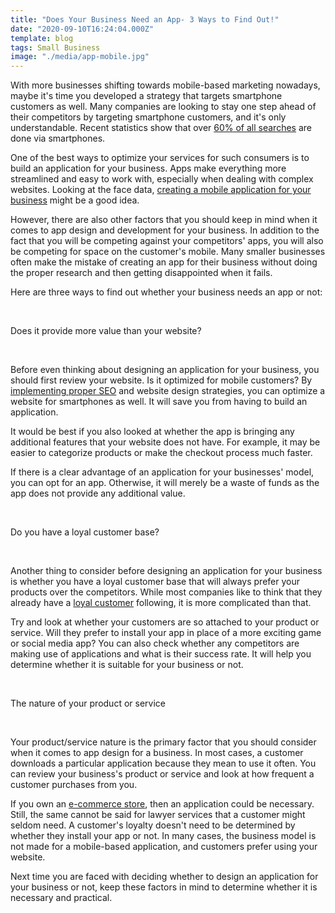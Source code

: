 ```yaml
---
title: "Does Your Business Need an App- 3 Ways to Find Out!"
date: "2020-09-10T16:24:04.000Z"
template: blog
tags: Small Business
image: "./media/app-mobile.jpg"
---
```


With more businesses shifting towards mobile-based marketing nowadays, maybe it's time you developed a strategy that targets smartphone customers as well. Many companies are looking to stay one step ahead of their competitors by targeting smartphone customers, and it's only understandable. Recent statistics show that over [60% of all searches](https://searchengineland.com/report-nearly-60-percent-searches-now-mobile-devices-255025) are done via smartphones. 

One of the best ways to optimize your services for such consumers is to build an application for your business. Apps make everything more streamlined and easy to work with, especially when dealing with complex websites. Looking at the face data, [creating a mobile application for your business](https://www.mobiwhiz.com/services) might be a good idea. 

However, there are also other factors that you should keep in mind when it comes to app design and development for your business. In addition to the fact that you will be competing against your competitors' apps, you will also be competing for space on the customer's mobile. Many smaller businesses often make the mistake of creating an app for their business without doing the proper research and then getting disappointed when it fails. 

Here are three ways to find out whether your business needs an app or not: 

<Br>

<title-2>Does it provide more value than your website?</title-2>

<Br>

Before even thinking about designing an application for your business, you should first review your website. Is it optimized for mobile customers? By [implementing proper SEO](https://digitalmarketinginstitute.com/blog/what-is-seo-and-why-is-it-important#:~:text=SEO%20can%20help%20you%20build,more%20growth%20for%20your%20business.) and website design strategies, you can optimize a website for smartphones as well. It will save you from having to build an application. 

It would be best if you also looked at whether the app is bringing any additional features that your website does not have. For example, it may be easier to categorize products or make the checkout process much faster.

If there is a clear advantage of an application for your businesses' model, you can opt for an app. Otherwise, it will merely be a waste of funds as the app does not provide any additional value. 

<Br>

<title-2>Do you have a loyal customer base?</title-2>

<Br>

Another thing to consider before designing an application for your business is whether you have a loyal customer base that will always prefer your products over the competitors. While most companies like to think that they already have a [loyal customer](https://www.surveymonkey.com/mp/5-key-metrics-measuring-brand-loyalty/#:~:text=The%20best%20way%20to%20measure,inspiring%20loyalty%E2%80%94and%20retaining%20customers.) following, it is more complicated than that. 

Try and look at whether your customers are so attached to your product or service. Will they prefer to install your app in place of a more exciting game or social media app? You can also check whether any competitors are making use of applications and what is their success rate. It will help you determine whether it is suitable for your business or not.

<Br>

<title-2>The nature of your product or service</title-2>

<Br>

Your product/service nature is the primary factor that you should consider when it comes to app design for a business. In most cases, a customer downloads a particular application because they mean to use it often. You can review your business's product or service and look at how frequent a customer purchases from you. 

If you own an [e-commerce store](https://www.cleverecommerce.com/ecommerce-blog/), then an application could be necessary. Still, the same cannot be said for lawyer services that a customer might seldom need. A customer's loyalty doesn't need to be determined by whether they install your app or not. In many cases, the business model is not made for a mobile-based application, and customers prefer using your website. 

Next time you are faced with deciding whether to design an application for your business or not, keep these factors in mind to determine whether it is necessary and practical.

